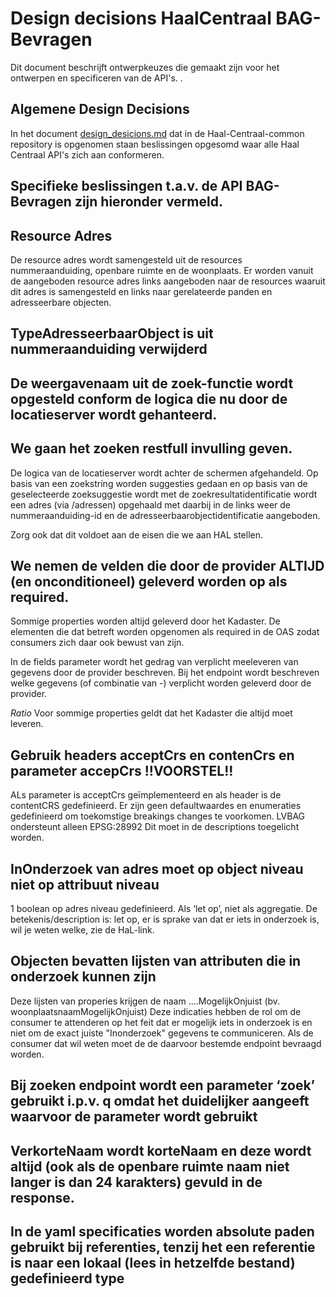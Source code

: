# Design decisions HaalCentraal BAG-Bevragen
Dit document beschrijft ontwerpkeuzes die gemaakt zijn voor het ontwerpen en specificeren van de API's. .

## Algemene Design Decisions
In het document [design_desicions.md](https://github.com/VNG-Realisatie/Haal-Centraal-common/blob/master/docs/design_decisions.md) dat in de Haal-Centraal-common repository is opgenomen staan beslissingen opgesomd waar alle Haal Centraal API's zich aan conformeren.

## Specifieke beslissingen t.a.v. de API BAG-Bevragen zijn hieronder vermeld.

## Resource Adres 
De resource adres wordt samengesteld uit de resources nummeraanduiding, openbare ruimte en de woonplaats. Er worden vanuit de aangeboden resource adres links aangeboden naar de resources waaruit dit adres is samengesteld en links naar gerelateerde panden en adresseerbare objecten. 

## TypeAdresseerbaarObject is uit nummeraanduiding verwijderd

## De weergavenaam uit de zoek-functie wordt opgesteld conform de logica die nu door de locatieserver wordt gehanteerd. 

## We gaan het zoeken restfull invulling geven. 
De logica van de locatieserver wordt achter de schermen afgehandeld. Op basis van een zoekstring worden suggesties gedaan en op basis van de geselecteerde zoeksuggestie wordt met de zoekresultatidentificatie wordt een adres (via /adressen) opgehaald met daarbij in de links weer de nummeraanduiding-id en de adresseerbaarobjectidentificatie aangeboden. 

Zorg ook dat dit voldoet aan de eisen die we aan HAL stellen. 

## We nemen de velden die door de provider ALTIJD (en onconditioneel) geleverd worden op als required. 

Sommige properties worden altijd geleverd door het Kadaster. De elementen die dat betreft worden 
opgenomen als required in de OAS zodat consumers zich daar ook bewust van zijn. 

In de fields parameter wordt het gedrag van verplicht meeleveren van gegevens door de provider beschreven.
Bij het endpoint wordt beschreven welke gegevens (of combinatie van -) verplicht worden geleverd door de  provider.

*Ratio*
Voor sommige properties geldt dat het Kadaster die altijd moet leveren.

## Gebruik headers acceptCrs en contenCrs en parameter accepCrs !!VOORSTEL!!
ALs parameter is acceptCrs geïmplementeerd en als header is de contentCRS gedefinieerd. Er zijn geen defaultwaardes en enumeraties gedefinieerd om toekomstige breakings changes te voorkomen. 
LVBAG ondersteunt alleen EPSG:28992  Dit moet in de descriptions toegelicht worden.

## InOnderzoek van adres moet op object niveau niet op attribuut niveau 
1 boolean op adres niveau gedefinieerd.
Als ‘let op’, niet als aggregatie. De betekenis/description is: let op, er is sprake van dat er iets in onderzoek is, wil je weten welke, zie de HaL-link.

## Objecten bevatten lijsten van attributen die in onderzoek kunnen zijn
Deze lijsten van properies krijgen de naam ....MogelijkOnjuist  (bv. woonplaatsnaamMogelijkOnjuist)
Deze indicaties hebben de rol om de consumer te attenderen op het feit dat er mogelijk iets in onderzoek is en niet om de exact juiste "Inonderzoek" gegevens te communiceren. Als de consumer dat wil weten moet de de daarvoor bestemde endpoint bevraagd worden. 

## Bij zoeken endpoint wordt een parameter ‘zoek’ gebruikt i.p.v. q omdat het duidelijker aangeeft waarvoor de parameter wordt gebruikt

## VerkorteNaam wordt korteNaam en deze wordt altijd (ook als de openbare ruimte naam niet langer is dan  24 karakters) gevuld in de response.

## In de yaml specificaties worden absolute paden gebruikt bij referenties, tenzij het een referentie is naar een lokaal (lees in hetzelfde bestand) gedefinieerd type


